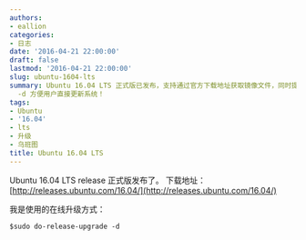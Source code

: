 ```yaml
---
authors:
- eallion
categories:
- 日志
date: '2016-04-21 22:00:00'
draft: false
lastmod: '2016-04-21 22:00:00'
slug: ubuntu-1604-lts
summary: Ubuntu 16.04 LTS 正式版已发布，支持通过官方下载地址获取镜像文件，同时提供在线升级命令 sudo do-release-upgrade
  -d 方便用户直接更新系统！
tags:
- Ubuntu
- '16.04'
- lts
- 升级
- 乌班图
title: Ubuntu 16.04 LTS
---
```

Ubuntu 16.04 LTS release 正式版发布了。
下载地址：[http://releases.ubuntu.com/16.04/](http://releases.ubuntu.com/16.04/)

我是使用的在线升级方式：

    $sudo do-release-upgrade -d